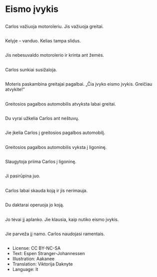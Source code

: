 # Eismo įvykis

##
Carlos važiuoja motoroleriu. Jis važiuoja greitai.

##
Kelyje – vanduo. Kelias tampa slidus.

##
Jis nebesuvaldo motorolerio ir krinta ant žemės.

##
Carlos sunkiai susižaloja.

##
Moteris paskambina greitajai pagalbai. „Čia įvyko eismo įvykis. Greičiau atvykite!“

##
Greitosios pagalbos automobilis atvyksta labai greitai.

##
Du vyrai užkelia Carlos ant neštuvų.

##
Jie įkelia Carlos į greitosios pagalbos automobilį.

##
Greitosios pagalbos automobilis vyksta į ligoninę.

##
Slaugytoja priima Carlos į ligoninę.

##
Ji pasirūpina juo.

##
Carlos labai skauda koją ir jis nerimauja.

##
Du daktarai operuoja jo koją.

##
Jo tėvai jį aplanko. Jie klausia, kaip nutiko eismo įvykis.

##
Jie parveža jį namo. Carlos naudojasi ramentais.

##
* License: CC BY-NC-SA
* Text: Espen Stranger-Johannessen
* Illustration: Aakanee
* Translation: Viktorija Daknyte
* Language: lt
